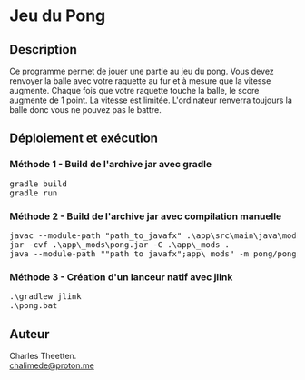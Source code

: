 # Jeu du Pong

## Description

Ce programme permet de jouer une partie au jeu du pong. Vous devez renvoyer la balle avec votre raquette au fur et à mesure que la vitesse augmente. Chaque fois que votre raquette touche la balle,
le score augmente de 1 point. La vitesse est limitée. L'ordinateur renverra toujours la balle donc vous ne pouvez pas le battre.

## Déploiement et exécution

### Méthode 1 - Build de l'archive jar avec gradle

<pre>
gradle build
gradle run
</pre>

### Méthode 2 - Build de l'archive jar avec compilation manuelle

<pre>
javac --module-path "path_to_javafx" .\app\src\main\java\module-info.java .\app\src\main\java\pong\*.java -d .\app\_mods\
jar -cvf .\app\_mods\pong.jar -C .\app\_mods .
java --module-path ""path_to_javafx";app\_mods" -m pong/pong.Main 
</pre>

### Méthode 3 - Création d'un lanceur natif avec jlink

<pre>
.\gradlew jlink
.\pong.bat
</pre>

## Auteur
Charles Theetten.\
chalimede@proton.me
